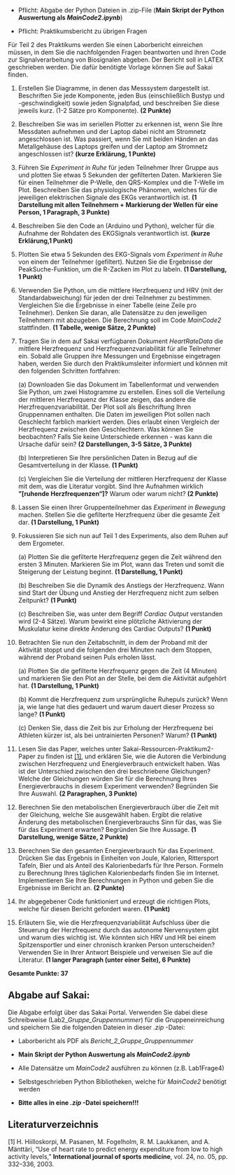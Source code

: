   - Pflicht: Abgabe der Python Dateien in .zip-File (**Main Skript der Python Auswertung als *MainCode2.ipynb***)

  - Pflicht: Praktikumsbericht zu übrigen Fragen

Für Teil 2 des Praktikums werden Sie einen Laborbericht einreichen müssen, in dem Sie die nachfolgenden Fragen beantworten und ihren Code zur Signalverarbeitung von Biosignalen abgeben. Der Bericht soll in LATEX geschrieben werden. Die dafür benötigte Vorlage können Sie auf Sakai finden.

1. Erstellen Sie Diagramme, in denen das Messsystem dargestellt ist. Beschriften Sie jede Komponente, jeden Bus (einschließlich Bustyp und -geschwindigkeit) sowie jeden Signalpfad, und beschreiben Sie diese jeweils kurz. (1-2 Sätze pro Komponente). **(2 Punkte)**

2. Beschreiben Sie was im seriellen Plotter zu erkennen ist, wenn Sie Ihre Messdaten aufnehmen und der Laptop dabei nicht am Stromnetz angeschlossen ist. Was passiert, wenn Sie mit beiden Händen an das Metallgehäuse des Laptops greifen und der Laptop am Stromnetz angeschlossen ist? **(kurze Erklärung, 1 Punkte)**

3. Führen Sie *Experiment in Ruhe* für jeden Teilnehmer Ihrer Gruppe aus und plotten Sie etwas 5 Sekunden der gefilterten Daten.
Markieren Sie für einen Teilnehmer die P-Welle, den QRS-Komplex und
die T-Welle im Plot. Beschreiben Sie das physiologische Phänomen, welches für die jeweiligen elektrischen Signale des EKGs verantwortlich ist. **(1 Darstellung mit allen Teilnehmern + Markierung der Wellen für eine Person, 1 Paragraph, 3 Punkte)**

4. Beschreiben Sie den Code an (Arduino und Python), welcher für die Aufnahme der Rohdaten des EKGSignals verantwortlich ist. **(kurze Erklärung,1 Punkt)**

5. Plotten Sie etwa 5 Sekunden des EKG-Signals vom *Experiment in Ruhe*
von einem der Teilnehmer (gefiltert). Nutzen Sie die Ergebnisse der PeakSuche-Funktion, um die R-Zacken im Plot zu labeln. **(1 Darstellung, 1 Punkt)**

6. Verwenden Sie Python, um die mittlere Herzfrequenz und HRV (mit der
Standardabweichung) für jeden der drei Teilnehmer zu bestimmen. Vergleichen Sie die Ergebnisse in einer Tabelle (eine Zeile pro Teilnehmer). Denken Sie daran, alle Datensätze zu den jeweiligen Teilnehmern mit abzugeben. Die Berechnung soll im Code *MainCode2* stattfinden. **(1 Tabelle, wenige Sätze, 2 Punkte)**

7. Tragen Sie in dem auf Sakai verfügbaren Dokument *HeartRateData* die
mittlere Herzfrequenz und Herzfrequenzvariabilität für alle Teilnehmer ein. Sobald alle Gruppen ihre Messungen und Ergebnisse eingetragen haben, werden Sie durch den Praktikumsleiter informiert und können mit den folgenden Schritten fortfahren:

    (a) Downloaden Sie das Dokument im Tabellenformat und verwenden Sie
Python, um zwei Histogramme zu erstellen. Eines soll die Verteilung
der mittleren Herzfrequenz der Klasse zeigen, das andere die Herzfrequenzvariabilität. Der Plot soll als Beschriftung Ihren Gruppennamen enthalten. Die Daten im jeweiligen Plot sollen nach Geschlecht farblich markiert werden. Dies erlaubt einen Vergleich der Herzfrequenz zwischen den Geschlechtern. Was können Sie beobachten? Falls Sie keine Unterschiede erkennen - was kann die Ursache dafür sein? **(2 Darstellungen, 3-5 Sätze, 3 Punkte)**

    (b) Interpretieren Sie Ihre persönlichen Daten in Bezug auf die Gesamtverteilung in der Klasse. **(1 Punkt)**

    (c) Vergleichen Sie die Verteilung der mittleren Herzfrequenz der Klasse mit dem, was die Literatur vorgibt. Sind Ihre Aufnahmen wirklich **”[ruhende Herzfrequenzen“]?** Warum oder warum nicht? **(2 Punkte)**

8. Lassen Sie einen Ihrer Gruppenteilnehmer das *Experiment in Bewegung* machen. Stellen Sie die gefilterte Herzfrequenz über die gesamte Zeit dar. **(1 Darstellung, 1 Punkt)**

9. Fokussieren Sie sich nun auf Teil 1 des Experiments, also dem Ruhen auf dem Ergometer.

    (a) Plotten Sie die gefilterte Herzfrequenz gegen die Zeit während den ersten 3 Minuten. Markieren Sie im Plot, wann das Treten und somit die Steigerung der Leistung beginnt. **(1 Darstellung, 1 Punkt)**

    (b) Beschreiben Sie die Dynamik des Anstiegs der Herzfrequenz. Wann
sind Start der Übung und Anstieg der Herzfrequenz nicht zum selben Zeitpunkt? **(1 Punkt)**

    (c) Beschreiben Sie, was unter dem Begriff *Cardiac Output* verstanden wird (2-4 Sätze). Warum bewirkt eine plötzliche Aktivierung der Muskulatur keine direkte Änderung des Cardiac Outputs?  **(1 Punkt)**

10. Betrachten Sie nun den Zeitabschnitt, in dem der Proband mit der Aktivität stoppt und die folgenden drei Minuten nach dem Stoppen, während der Proband seinen Puls erholen lässt.

    (a) Plotten Sie die gefilterte Herzfrequenz gegen die Zeit (4 Minuten) und markieren Sie den Plot an der Stelle, bei dem die Aktivität aufgehört hat. **(1 Darstellung, 1 Punkt)**

    (b) Kommt die Herzfrequenz zum ursprüngliche Ruhepuls zurück? Wenn
ja, wie lange hat dies gedauert und warum dauert dieser Prozess so
lange? **(1 Punkt)**
  
    (c) Denken Sie, dass die Zeit bis zur Erholung der Herzfrequenz bei Athleten kürzer ist, als bei untrainierten Personen? Warum? **(1 Punkt)**

11. Lesen Sie das Paper, welches unter Sakai-Ressourcen-Praktikum2-Paper zu finden ist [[1]](#1), und erklären Sie, wie die Autoren die Verbindung zwischen Herzfrequenz und Energieverbrauch entwickelt haben. Was ist der Unterschied zwischen den drei beschriebene Gleichungen? Welche der Gleichungen würden Sie für die Berechnung Ihres Energieverbrauchs in diesem Experiment verwenden? Begründen Sie Ihre Auswahl. **(2 Paragraphen, 3 Punkte)**

12. Berechnen Sie den metabolischen Energieverbrauch über die Zeit mit der Gleichung, welche Sie ausgewählt haben. Ergibt die relative Änderung des metabolischen Energieverbrauchs Sinn für das, was Sie für das Experiment erwarten? Begründen Sie Ihre Aussage. **(1 Darstellung, wenige Sätze, 2 Punkte)**

13. Berechnen Sie den gesamten Energieverbrauch für das Experiment. Drücken Sie das Ergebnis in Einheiten von Joule, Kalorien, Rittersport Tafeln, Bier und als Anteil des Kalorienbedarfs für Ihre Person. Formeln zu Berechnung Ihres täglichen Kalorienbedarfs finden Sie im Internet. Implementieren Sie Ihre Berechnungen in Python und geben Sie die Ergebnisse im Bericht an.
**(2 Punkte)**

14. Ihr abgegebener Code funktioniert und erzeugt die richtigen Plots, welche für diesen Bericht gefordert waren. **(1 Punkt)**

15. Erläutern Sie, wie die Herzfrequenzvariabilität Aufschluss über die Steuerung der Herzfrequenz durch das autonome Nervensystem gibt und warum dies wichtig ist. Wie könnten sich HRV und HR bei einem Spitzensportler und einer chronisch kranken Person unterscheiden? Verwenden Sie in Ihrer Antwort Beispiele und verweisen Sie auf die Literatur. **(1 langer Paragraph (unter einer Seite), 6 Punkte)**

**Gesamte Punkte: 37**

## **Abgabe auf Sakai:**
Die Abgabe erfolgt über das Sakai Portal. Verwenden Sie dabei diese Schreibweise (Lab2_*Gruppe_Gruppennummer*) für die Gruppeneinreichung und speichern Sie die
folgenden Dateien in dieser *.zip* -Datei:

  - Laborbericht als PDF als *Bericht_2_Gruppe_Gruppennummer*

  - **Main Skript der Python Auswertung als *MainCode2.ipynb***

  - Alle Datensätze um *MainCode2* ausführen zu können (z.B. Lab1Frage4)

  - Selbstgeschrieben Python Bibliotheken, welche für *MainCode2* benötigt
werden

  - **Bitte alles in eine *.zip* -Datei speichern!!!**

## **Literaturverzeichnis**
<a id="1">[1]</a> 
H. Hiilloskorpi, M. Pasanen, M. Fogelholm, R. M. Laukkanen, and
A. Mänttäri, “Use of heart rate to predict energy expenditure from low to
high activity levels,” **International journal of sports medicine**, vol. 24,
no. 05, pp. 332–336, 2003.

